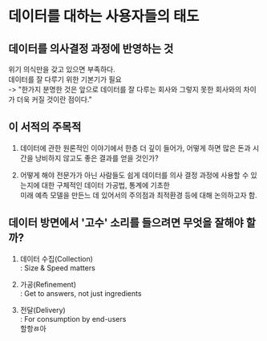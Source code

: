 # 데이터를 대하는 사용자들의 태도   
## 데이터를 의사결정 과정에 반영하는 것
위기 의식만을 갖고 있으면 부족하다.   
데이터를 잘 다루기 위한 기본기가 필요   
-> "한가지 분명한 것은 앞으로 데이터를 잘 다루는 회사와 그렇지 못한 회사와의 차이가 더욱 커질 것이란 점이다."     

## 이 서적의 주목적       
1) 데이터에 관한 원론적인 이야기에서 한층 더 깊이 들어가, 어떻게 하면 많은 돈과 시간을 낭비하지 않고도 좋은 결과를 얻을 것인가?   

2) 어떻게 해야 전문가가 아닌 사람들도 쉽게 데이터를 의사 결정 과정에 사용할 수 있는지에 대한 구체적인 데이터 가공법, 통계에 기초한  
미래 예측 모델을 만든느 데 있어서의 주의점과 최적환경 등에 대해 논의하고자 함.      
       
        
## 데이터 방면에서 '고수' 소리를 들으려면 무엇을 잘해야 할까?          
1) 데이터 수집(Collection)   
: Size & Speed matters    
      
2) 가공(Refinement)   
: Get to answers, not just ingredients   
   
3) 전달(Delivery)      
: For consumption by end-users        
할항ㅀ아
